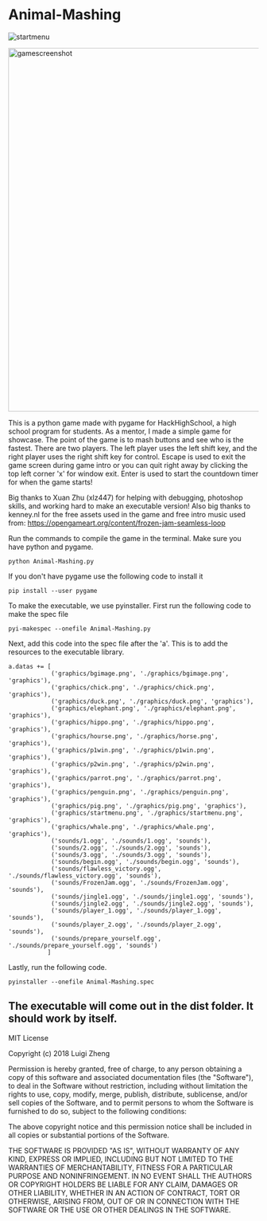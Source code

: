 # Animal-Mashing

![startmenu](https://user-images.githubusercontent.com/10473118/49051851-649df380-f19e-11e8-8830-da4395e9cf53.png)

<img width="730" alt="gamescreenshot" src="https://user-images.githubusercontent.com/10473118/49052014-fe65a080-f19e-11e8-9039-7df37cc2a59d.png">

This is a python game made with pygame for HackHighSchool, a high school program for students. As a mentor, I made a simple game for showcase. The point of the game is to mash buttons and see who is the fastest. There are two players. The left player uses the left shift key, and the right player uses the right shift key for control. Escape is used to exit the game screen during game intro or you can quit right away by clicking the top left corner 'x' for window exit. Enter is used to start the countdown timer for when the game starts!

Big thanks to Xuan Zhu (xlz447) for helping with debugging, photoshop skills, and working hard to make an executable version! Also big thanks to kenney.nl for the free assets used in the game and free intro music used from:
https://opengameart.org/content/frozen-jam-seamless-loop

Run the commands to compile the game in the terminal. Make sure you have python and pygame.  
```
python Animal-Mashing.py
```
If you don't have pygame use the following code to install it
```
pip install --user pygame
```
To make the executable, we use pyinstaller.
First run the following code to make the spec file
```
pyi-makespec --onefile Animal-Mashing.py
```
Next, add this code into the spec file after the 'a'. This is to add the resources to the executable library.
```
a.datas += [
            ('graphics/bgimage.png', './graphics/bgimage.png', 'graphics'),
            ('graphics/chick.png', './graphics/chick.png', 'graphics'),
            ('graphics/duck.png', './graphics/duck.png', 'graphics'),
            ('graphics/elephant.png', './graphics/elephant.png', 'graphics'),
            ('graphics/hippo.png', './graphics/hippo.png', 'graphics'),
            ('graphics/hourse.png', './graphics/horse.png', 'graphics'),
            ('graphics/p1win.png', './graphics/p1win.png', 'graphics'),
            ('graphics/p2win.png', './graphics/p2win.png', 'graphics'),
            ('graphics/parrot.png', './graphics/parrot.png', 'graphics'),
            ('graphics/penguin.png', './graphics/penguin.png', 'graphics'),
            ('graphics/pig.png', './graphics/pig.png', 'graphics'),
            ('graphics/startmenu.png', './graphics/startmenu.png', 'graphics'),
            ('graphics/whale.png', './graphics/whale.png', 'graphics'),
            ('sounds/1.ogg', './sounds/1.ogg', 'sounds'),
            ('sounds/2.ogg', './sounds/2.ogg', 'sounds'),
            ('sounds/3.ogg', './sounds/3.ogg', 'sounds'),
            ('sounds/begin.ogg', './sounds/begin.ogg', 'sounds'),
            ('sounds/flawless_victory.ogg', './sounds/flawless_victory.ogg', 'sounds'),
            ('sounds/FrozenJam.ogg', './sounds/FrozenJam.ogg', 'sounds'),
            ('sounds/jingle1.ogg', './sounds/jingle1.ogg', 'sounds'),
            ('sounds/jingle2.ogg', './sounds/jingle2.ogg', 'sounds'),
            ('sounds/player_1.ogg', './sounds/player_1.ogg', 'sounds'),
            ('sounds/player_2.ogg', './sounds/player_2.ogg', 'sounds'),
            ('sounds/prepare_yourself.ogg', './sounds/prepare_yourself.ogg', 'sounds')
           ]
```
Lastly, run the following code.
```
pyinstaller --onefile Animal-Mashing.spec
```
The executable will come out in the dist folder. It should work by itself. 
---
MIT License

Copyright (c) 2018 Luigi Zheng

Permission is hereby granted, free of charge, to any person obtaining a copy
of this software and associated documentation files (the "Software"), to deal
in the Software without restriction, including without limitation the rights
to use, copy, modify, merge, publish, distribute, sublicense, and/or sell
copies of the Software, and to permit persons to whom the Software is
furnished to do so, subject to the following conditions:

The above copyright notice and this permission notice shall be included in all
copies or substantial portions of the Software.

THE SOFTWARE IS PROVIDED "AS IS", WITHOUT WARRANTY OF ANY KIND, EXPRESS OR
IMPLIED, INCLUDING BUT NOT LIMITED TO THE WARRANTIES OF MERCHANTABILITY,
FITNESS FOR A PARTICULAR PURPOSE AND NONINFRINGEMENT. IN NO EVENT SHALL THE
AUTHORS OR COPYRIGHT HOLDERS BE LIABLE FOR ANY CLAIM, DAMAGES OR OTHER
LIABILITY, WHETHER IN AN ACTION OF CONTRACT, TORT OR OTHERWISE, ARISING FROM,
OUT OF OR IN CONNECTION WITH THE SOFTWARE OR THE USE OR OTHER DEALINGS IN THE
SOFTWARE.
